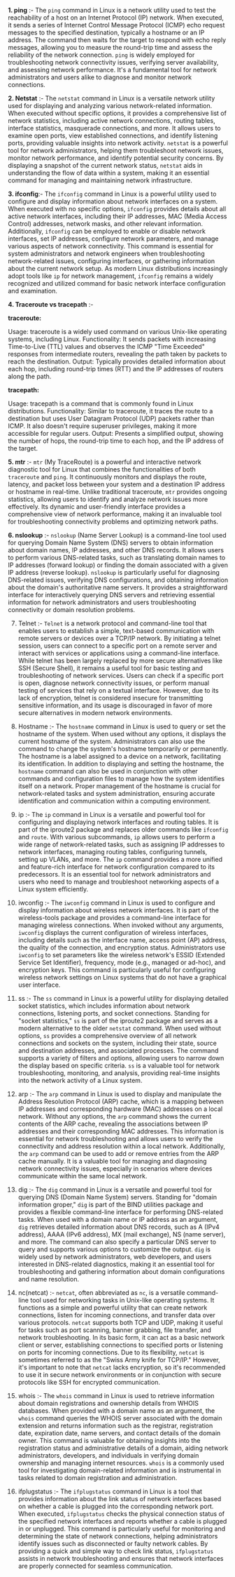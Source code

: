 **1. ping** :- The `ping` command in Linux is a network utility used to test the reachability of a host on an Internet Protocol (IP) network. When executed, it sends a series of Internet Control Message Protocol (ICMP) echo request messages to the specified destination, typically a hostname or an IP address. The command then waits for the target to respond with echo reply messages, allowing you to measure the round-trip time and assess the reliability of the network connection. `ping` is widely employed for troubleshooting network connectivity issues, verifying server availability, and assessing network performance. It's a fundamental tool for network administrators and users alike to diagnose and monitor network connections.

**2. Netstat** :- The `netstat` command in Linux is a versatile network utility used for displaying and analyzing various network-related information. When executed without specific options, it provides a comprehensive list of network statistics, including active network connections, routing tables, interface statistics, masquerade connections, and more. It allows users to examine open ports, view established connections, and identify listening ports, providing valuable insights into network activity. `netstat` is a powerful tool for network administrators, helping them troubleshoot network issues, monitor network performance, and identify potential security concerns. By displaying a snapshot of the current network status, `netstat` aids in understanding the flow of data within a system, making it an essential command for managing and maintaining network infrastructure.

**3. ifconfig**:- The `ifconfig` command in Linux is a powerful utility used to configure and display information about network interfaces on a system. When executed with no specific options, `ifconfig` provides details about all active network interfaces, including their IP addresses, MAC (Media Access Control) addresses, network masks, and other relevant information. Additionally, `ifconfig` can be employed to enable or disable network interfaces, set IP addresses, configure network parameters, and manage various aspects of network connectivity. This command is essential for system administrators and network engineers when troubleshooting network-related issues, configuring interfaces, or gathering information about the current network setup. As modern Linux distributions increasingly adopt tools like `ip` for network management, `ifconfig` remains a widely recognized and utilized command for basic network interface configuration and examination.

**4. Traceroute vs tracepath** :-

**traceroute:**

Usage: traceroute is a widely used command on various Unix-like operating systems, including Linux.
Functionality: It sends packets with increasing Time-to-Live (TTL) values and observes the ICMP "Time Exceeded" responses from intermediate routers, revealing the path taken by packets to reach the destination.
Output: Typically provides detailed information about each hop, including round-trip times (RTT) and the IP addresses of routers along the path.

**tracepath:**

Usage: tracepath is a command that is commonly found in Linux distributions.
Functionality: Similar to traceroute, it traces the route to a destination but uses User Datagram Protocol (UDP) packets rather than ICMP. It also doesn't require superuser privileges, making it more accessible for regular users.
Output: Presents a simplified output, showing the number of hops, the round-trip time to each hop, and the IP address of the target.

**5. mtr** :- `mtr` (My TraceRoute) is a powerful and interactive network diagnostic tool for Linux that combines the functionalities of both `traceroute` and `ping`. It continuously monitors and displays the route, latency, and packet loss between your system and a destination IP address or hostname in real-time. Unlike traditional traceroute, `mtr` provides ongoing statistics, allowing users to identify and analyze network issues more effectively. Its dynamic and user-friendly interface provides a comprehensive view of network performance, making it an invaluable tool for troubleshooting connectivity problems and optimizing network paths.

**6. nslookup** :- `nslookup` (Name Server Lookup) is a command-line tool used for querying Domain Name System (DNS) servers to obtain information about domain names, IP addresses, and other DNS records. It allows users to perform various DNS-related tasks, such as translating domain names to IP addresses (forward lookup) or finding the domain associated with a given IP address (reverse lookup). `nslookup` is particularly useful for diagnosing DNS-related issues, verifying DNS configurations, and obtaining information about the domain's authoritative name servers. It provides a straightforward interface for interactively querying DNS servers and retrieving essential information for network administrators and users troubleshooting connectivity or domain resolution problems.

7. Telnet :- `Telnet` is a network protocol and command-line tool that enables users to establish a simple, text-based communication with remote servers or devices over a TCP/IP network. By initiating a telnet session, users can connect to a specific port on a remote server and interact with services or applications using a command-line interface. While telnet has been largely replaced by more secure alternatives like SSH (Secure Shell), it remains a useful tool for basic testing and troubleshooting of network services. Users can check if a specific port is open, diagnose network connectivity issues, or perform manual testing of services that rely on a textual interface. However, due to its lack of encryption, telnet is considered insecure for transmitting sensitive information, and its usage is discouraged in favor of more secure alternatives in modern network environments.

8. Hostname :- The `hostname` command in Linux is used to query or set the hostname of the system. When used without any options, it displays the current hostname of the system. Administrators can also use the command to change the system's hostname temporarily or permanently. The hostname is a label assigned to a device on a network, facilitating its identification. In addition to displaying and setting the hostname, the `hostname` command can also be used in conjunction with other commands and configuration files to manage how the system identifies itself on a network. Proper management of the hostname is crucial for network-related tasks and system administration, ensuring accurate identification and communication within a computing environment.

9. ip  :- The `ip` command in Linux is a versatile and powerful tool for configuring and displaying network interfaces and routing tables. It is part of the iproute2 package and replaces older commands like `ifconfig` and `route`. With various subcommands, `ip` allows users to perform a wide range of network-related tasks, such as assigning IP addresses to network interfaces, managing routing tables, configuring tunnels, setting up VLANs, and more. The `ip` command provides a more unified and feature-rich interface for network configuration compared to its predecessors. It is an essential tool for network administrators and users who need to manage and troubleshoot networking aspects of a Linux system efficiently.

10. iwconfig :- The `iwconfig` command in Linux is used to configure and display information about wireless network interfaces. It is part of the wireless-tools package and provides a command-line interface for managing wireless connections. When invoked without any arguments, `iwconfig` displays the current configuration of wireless interfaces, including details such as the interface name, access point (AP) address, the quality of the connection, and encryption status. Administrators use `iwconfig` to set parameters like the wireless network's ESSID (Extended Service Set Identifier), frequency, mode (e.g., managed or ad-hoc), and encryption keys. This command is particularly useful for configuring wireless network settings on Linux systems that do not have a graphical user interface.

11. ss :- The `ss` command in Linux is a powerful utility for displaying detailed socket statistics, which includes information about network connections, listening ports, and socket connections. Standing for "socket statistics," `ss` is part of the iproute2 package and serves as a modern alternative to the older `netstat` command. When used without options, `ss` provides a comprehensive overview of all network connections and sockets on the system, including their state, source and destination addresses, and associated processes. The command supports a variety of filters and options, allowing users to narrow down the display based on specific criteria. `ss` is a valuable tool for network troubleshooting, monitoring, and analysis, providing real-time insights into the network activity of a Linux system.

12. arp  :- The `arp` command in Linux is used to display and manipulate the Address Resolution Protocol (ARP) cache, which is a mapping between IP addresses and corresponding hardware (MAC) addresses on a local network. Without any options, the `arp` command shows the current contents of the ARP cache, revealing the associations between IP addresses and their corresponding MAC addresses. This information is essential for network troubleshooting and allows users to verify the connectivity and address resolution within a local network. Additionally, the `arp` command can be used to add or remove entries from the ARP cache manually. It is a valuable tool for managing and diagnosing network connectivity issues, especially in scenarios where devices communicate within the same local network.

13. dig :- The `dig` command in Linux is a versatile and powerful tool for querying DNS (Domain Name System) servers. Standing for "domain information groper," `dig` is part of the BIND utilities package and provides a flexible command-line interface for performing DNS-related tasks. When used with a domain name or IP address as an argument, `dig` retrieves detailed information about DNS records, such as A (IPv4 address), AAAA (IPv6 address), MX (mail exchange), NS (name server), and more. The command can also specify a particular DNS server to query and supports various options to customize the output. `dig` is widely used by network administrators, web developers, and users interested in DNS-related diagnostics, making it an essential tool for troubleshooting and gathering information about domain configurations and name resolution.

14. nc(netcat) :- `netcat`, often abbreviated as `nc`, is a versatile command-line tool used for networking tasks in Unix-like operating systems. It functions as a simple and powerful utility that can create network connections, listen for incoming connections, and transfer data over various protocols. `netcat` supports both TCP and UDP, making it useful for tasks such as port scanning, banner grabbing, file transfer, and network troubleshooting. In its basic form, it can act as a basic network client or server, establishing connections to specified ports or listening on ports for incoming connections. Due to its flexibility, `netcat` is sometimes referred to as the "Swiss Army knife for TCP/IP." However, it's important to note that `netcat` lacks encryption, so it's recommended to use it in secure network environments or in conjunction with secure protocols like SSH for encrypted communication.

15. whois :- The `whois` command in Linux is used to retrieve information about domain registrations and ownership details from WHOIS databases. When provided with a domain name as an argument, the `whois` command queries the WHOIS server associated with the domain extension and returns information such as the registrar, registration date, expiration date, name servers, and contact details of the domain owner. This command is valuable for obtaining insights into the registration status and administrative details of a domain, aiding network administrators, developers, and individuals in verifying domain ownership and managing internet resources. `whois` is a commonly used tool for investigating domain-related information and is instrumental in tasks related to domain registration and administration.

16. ifplugstatus :- The `ifplugstatus` command in Linux is a tool that provides information about the link status of network interfaces based on whether a cable is plugged into the corresponding network port. When executed, `ifplugstatus` checks the physical connection status of the specified network interfaces and reports whether a cable is plugged in or unplugged. This command is particularly useful for monitoring and determining the state of network connections, helping administrators identify issues such as disconnected or faulty network cables. By providing a quick and simple way to check link status, `ifplugstatus` assists in network troubleshooting and ensures that network interfaces are properly connected for seamless communication.

